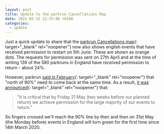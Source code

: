 ```yaml
---
layout: post
title: Update to the parkrun Cancellations Map
date: 2021-05-12 12:25:00 +0100
categories:
  - update
---
```

Just a quick update to share that the [parkrun Cancellations map](https://josh.me.uk/parkrun-cancellations/){: target="_blank" rel="noopener"}&nbsp;now also shows english events that have received permission to restart on 5th June. These are shown as orange dots. The requests for permission was sent on 27th April and at the time of writing 139 of the 580 parkruns in England have received permission to return - about 24%.

However, parkrun [said in February](https://blog.parkrun.com/uk/2021/02/26/restarting-parkrun-in-england/){: target="_blank" rel="noopener"}&nbsp;that "north of 90%" need to come back at the same time. As a result, [it was announced](https://blog.parkrun.com/uk/2021/04/30/uk-update-30-april/){: target="_blank" rel="noopener"} that:

> "It is critical that by Friday 21 May (two weeks before our planned return) we achieve permission for the large majority of our events to return."

So fingers crossed we'll reach the 90% line by then and then on 31st May (the Monday before) events in England will turn green for the first time since 14th March 2020.
